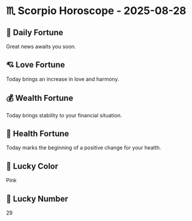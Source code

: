 # ♏ Scorpio Horoscope - 2025-08-28

## 🎯 Daily Fortune

Great news awaits you soon.

## 💘 Love Fortune

Today brings an increase in love and harmony.

## 💰 Wealth Fortune

Today brings stability to your financial situation.

## 🌱 Health Fortune

Today marks the beginning of a positive change for your health.

## 🎨 Lucky Color

Pink

## 🔢 Lucky Number

29
